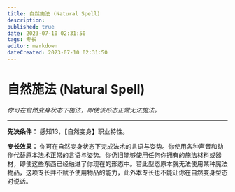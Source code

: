 ```yaml
---
title: 自然施法 (Natural Spell)
description: 
published: true
date: 2023-07-10 02:31:50
tags: 专长
editor: markdown
dateCreated: 2023-07-10 02:31:50
---
```


# 自然施法 (Natural Spell)

_你可在自然变身状态下施法，即使该形态正常无法施法。_

* * *

**先决条件：** 感知13，【自然变身】职业特性。

**专长效果：**
你可在自然变身状态下完成法术的言语与姿势。你使用各种声音和动作代替原本法术正常的言语与姿势。你仍旧能够使用任何你拥有的施法材料或器材，即使这些东西已经融进了你现在的形态中。若此型态原本就无法使用某种魔法物品，这项专长并不赋予使用物品的能力，此外本专长也不能让你在自然变身型态时说话。


